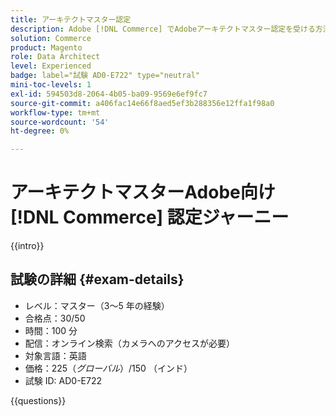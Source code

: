 ```yaml
---
title: アーキテクトマスター認定
description: Adobe [!DNL Commerce] でAdobeアーキテクトマスター認定を受ける方法を説明します。
solution: Commerce
product: Magento
role: Data Architect
level: Experienced
badge: label="試験 AD0-E722" type="neutral"
mini-toc-levels: 1
exl-id: 594503d8-2064-4b05-ba09-9569e6ef9fc7
source-git-commit: a406fac14e66f8aed5ef3b288356e12ffa1f98a0
workflow-type: tm+mt
source-wordcount: '54'
ht-degree: 0%

---
```


# アーキテクトマスターAdobe向け [!DNL Commerce] 認定ジャーニー

{{intro}}

## 試験の詳細 {#exam-details}

* レベル：マスター（3～5 年の経験）
* 合格点：30/50
* 時間：100 分
* 配信：オンライン検索（カメラへのアクセスが必要）
* 対象言語：英語
* 価格：$225 （グローバル）/$150 （インド）
* 試験 ID: AD0-E722

{{questions}}
